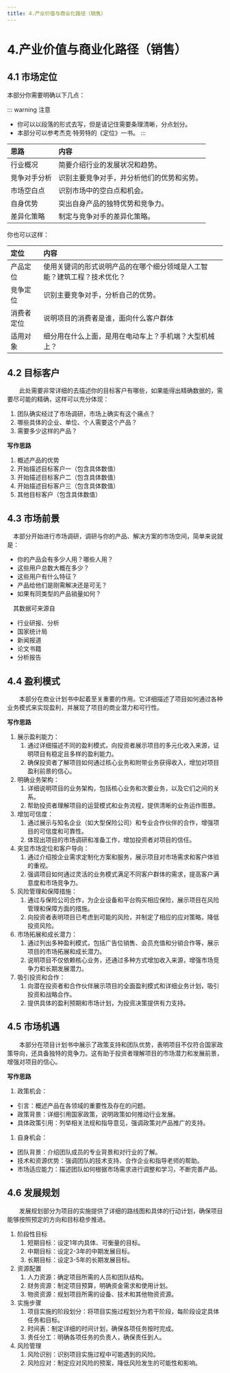```yaml
---
title: 4.产业价值与商业化路径（销售）
---
```

# 4.产业价值与商业化路径（销售）

## 4.1 市场定位

本部分你需要明确以下几点：

::: warning 注意
- 你可以以段落的形式去写，但是请记住需要条理清晰，分点划分。
- 本部分可以参考杰克·特劳特的《定位》一书。
:::



 | 思路         | 内容                                       |
 | :----------- | :----------------------------------------- |
 | 行业概况     | 简要介绍行业的发展状况和趋势。             |
 | 竞争对手分析 | 识别主要竞争对手，并分析他们的优势和劣势。 |
 | 市场空白点   | 识别市场中的空白点和机会。                 |
 | 自身优势     | 突出自身产品的独特优势和竞争力。           |
 | 差异化策略   | 制定与竞争对手的差异化策略。               |

  你也可以这样：

  | 定位       | 内容                                                                     |
  | :--------- | :----------------------------------------------------------------------- |
  | 产品定位   | 使用关键词的形式说明产品的在哪个细分领域是人工智能？建筑工程？技术优化？ |
  | 竞争定位   | 识别主要竞争对手，分析自己的优势。                                       |
  | 消费者定位 | 说明项目的消费者是谁，面向什么客户群体                                   |
  | 适用对象   | 细分用在什么上面，是用在电动车上？手机端？大型机械上？                   |

## 4.2 目标客户

&emsp;&emsp;此处需要非常详细的去描述你的目标客户有哪些，如果能得出精确数据的，需要尽可能的精确，这样可以充分体现：


  1. 团队确实经过了市场调研，市场上确实有这个痛点？
  2. 哪些具体的企业、单位、个人需要这个产品？
  3. 需要多少这样的产品？

  **写作思路**

  1. 概述产品的优势
  2. 开始描述目标客户一（包含具体数值）
  3. 开始描述目标客户二（包含具体数值）
  4. 开始描述目标客户三（包含具体数值）
  5. 其他目标客户（包含具体数值）

## 4.3 市场前景

&emsp;本部分开始进行市场调研，调研与你的产品、解决方案的市场空间，简单来说就是：

  - 你的产品会有多少人用？哪些人用？
  - 这些用户总数大概在多少？
  - 这些用户有什么特征？
  - 产品给他们是刚需解决还是可无？
  - 如果有同类型的产品销量如何？

&emsp;其数据可来源自

  - 行业研报、分析
  - 国家统计局
  - 新闻报道
  - 论文书籍
  - 分析报告

  ## 4.4 盈利模式

&emsp;&emsp;本部分在商业计划书中起着至关重要的作用。它详细描述了项目如何通过各种业务模式来实现盈利，并展现了项目的商业潜力和可行性。

  **写作思路**

  1. 展示盈利能力：
     1. 通过详细描述不同的盈利模式，向投资者展示项目的多元化收入来源，证明项目有稳定且多样的盈利能力。
     2. 确保投资者了解项目如何通过核心业务和附带业务获得收入，增加对项目盈利前景的信心。
  2. 明确业务架构：
     1. 详细说明项目的业务架构，包括核心业务和次要业务，以及它们之间的关系。
     2. 帮助投资者理解项目的运营模式和业务流程，提供清晰的业务运作图景。
  3. 增加可信度：
     1. 通过展示与知名企业（如大型保险公司）和专业合作伙伴的合作，增强项目的可信度和可靠性。
     2. 体现出项目的市场调研和准备工作，增加投资者对项目的信任。
  4. 突显市场定位和客户导向：
     1. 通过介绍按企业需求定制化方案和服务，展示项目对市场需求和客户体验的重视。
     2. 强调项目如何通过灵活的业务模式满足不同客户群体的需求，提高客户满意度和市场竞争力。
  5. 风险管理和保障措施：
     1. 通过与保险公司合作，为企业设备和平台购买相应保险，展示项目在风险管理和保障方面的措施。
     2. 向投资者表明项目已考虑到可能的风险，并制定了相应的应对策略，降低投资风险。
  6. 市场拓展和成长潜力：
     1. 通过列出多种盈利模式，包括广告位销售、会员充值和分销合作等，展示项目的市场拓展和成长潜力。
     2. 说明项目不仅依赖核心业务，还通过多种方式增加收入来源，增强市场竞争力和长期发展潜力。
  7. 吸引投资和合作：
     1. 向潜在投资者和合作伙伴展示项目的全面盈利模式和详细业务计划，吸引投资和战略合作。
     2. 提供具体的盈利预期和市场计划，为投资决策提供有力支持。

  ## 4.5 市场机遇

 &emsp;&emsp;本部分在项目计划书中展示了政策支持和团队优势，表明项目不仅符合国家政策导向，还具备独特的竞争力。这有助于投资者理解项目的市场潜力和发展前景，增强对项目的信心。

  **写作思路**

  1. 政策机会：

  - 引言：概述产品在各领域的重要性及存在的问题。
  - 政策背景：详细引用国家政策，说明政策如何推动行业发展。
  - 具体政策引用：列举相关法规和指导意见，强调政策对产品推广的支持。

  1. 自身机会：

  - 团队背景：介绍团队成员的专业背景和对行业的了解。
  - 技术和资源优势：强调团队的技术支持、合作企业和指导老师的帮助。
  - 市场适应能力：描述团队如何根据市场需求进行调整和学习，不断完善产品。

  ## 4.6 发展规划

&emsp;&emsp;发展规划部分为项目的实施提供了详细的路线图和具体的行动计划，确保项目能够按照预定的方向和目标稳步推进。

  1. 阶段性目标
     1. 短期目标：设定1年内具体、可衡量的目标。
     2. 中期目标：设定2-3年的中期发展目标。
     3. 长期目标：设定3-5年的长期发展目标。
  2. 资源配置
     1. 人力资源：确定项目所需的人员和团队结构。
     2. 财务资源：制定项目预算，明确资金需求和使用计划。
     3. 物资资源：规划项目所需的设备、技术和其他物资资源。
  3. 实施步骤
     1. 项目实施的阶段划分：将项目实施过程划分为若干阶段，每阶段设定具体任务和目标。
     2. 时间表：制定详细的时间计划，确保各项任务按时完成。
     3. 责任分工：明确各项任务的负责人，确保责任到人。
  4. 风险管理
     1. 风险识别：识别项目实施过程中可能遇到的风险。
     2. 风险应对：制定应对风险的预案，降低风险发生的可能性和影响。